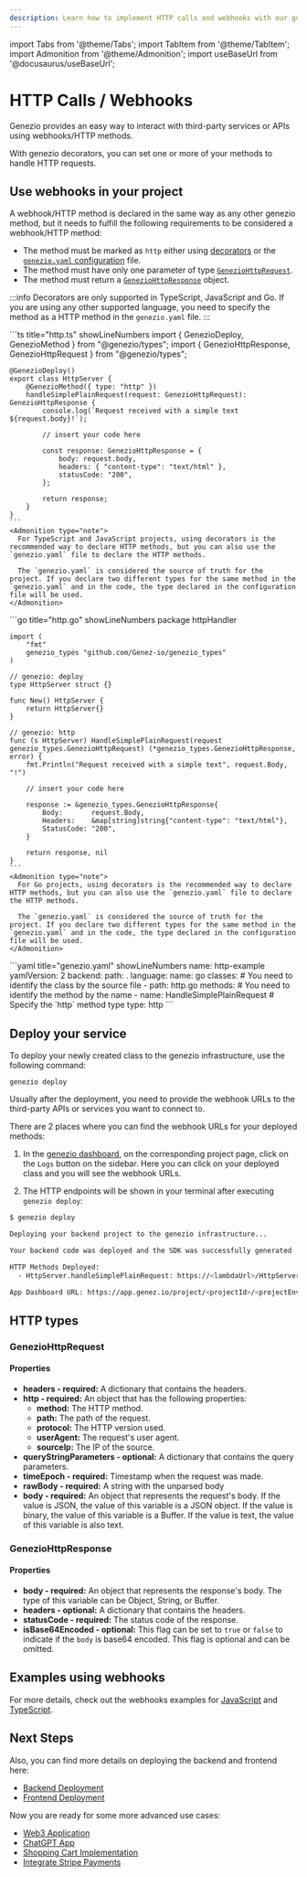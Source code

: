 ```yaml
---
description: Learn how to implement HTTP calls and webhooks with our guide. Discover techniques to enhance your application’s interactivity and automation
---
```


import Tabs from '@theme/Tabs';
import TabItem from '@theme/TabItem';
import Admonition from '@theme/Admonition';
import useBaseUrl from '@docusaurus/useBaseUrl';

# HTTP Calls / Webhooks

<head>
  <title>HTTP Calls / Webhooks | Genezio Documentation</title>
</head>
Genezio provides an easy way to interact with third-party services or APIs using webhooks/HTTP methods.

With genezio decorators, you can set one or more of your methods to handle HTTP requests.

## Use webhooks in your project

A webhook/HTTP method is declared in the same way as any other genezio method, but it needs to fulfill the following requirements to be considered a webhook/HTTP method:

- The method must be marked as `http` either using [decorators](/docs/genezio-typesafe/genezio-decorators) or the [`genezio.yaml` configuration](/docs/project-structure/genezio-configuration-file.md) file.
- The method must have only one parameter of type [`GenezioHttpRequest`](#geneziohttprequest).
- The method must return a [`GenezioHttpResponse`](#geneziohttpresponse) object.

:::info
Decorators are only supported in TypeScript, JavaScript and Go. If you are using any other supported language, you need to specify the method as a HTTP method in the `genezio.yaml` file.
:::

<Tabs>
  <TabItem value="decorators" label="Decorators (TS/JS)">
    ```ts title="http.ts" showLineNumbers
    import { GenezioDeploy, GenezioMethod } from "@genezio/types";
    import { GenezioHttpResponse, GenezioHttpRequest } from "@genezio/types";

    @GenezioDeploy()
    export class HttpServer {
        @GenezioMethod({ type: "http" })
        handleSimplePlainRequest(request: GenezioHttpRequest): GenezioHttpResponse {
            console.log(`Request received with a simple text ${request.body}!`);

            // insert your code here

            const response: GenezioHttpResponse = {
                body: request.body,
                headers: { "content-type": "text/html" },
                statusCode: "200",
            };

            return response;
        }
    }
    ```
    <Admonition type="note">
      For TypeScript and JavaScript projects, using decorators is the recommended way to declare HTTP methods, but you can also use the `genezio.yaml` file to declare the HTTP methods.

      The `genezio.yaml` is considered the source of truth for the project. If you declare two different types for the same method in the `genezio.yaml` and in the code, the type declared in the configuration file will be used.
    </Admonition>

  </TabItem>
  <TabItem value="go" label="Go">
    ```go title="http.go" showLineNumbers
    package httpHandler

    import (
        "fmt"
        genezio_types "github.com/Genez-io/genezio_types"
    )

    // genezio: deploy
    type HttpServer struct {}

    func New() HttpServer {
        return HttpServer{}
    }

    // genezio: http
    func (s HttpServer) HandleSimplePlainRequest(request genezio_types.GenezioHttpRequest) (*genezio_types.GenezioHttpResponse, error) {
        fmt.Println("Request received with a simple text", request.Body, "!")

        // insert your code here

        response := &genezio_types.GenezioHttpResponse{
            Body:       request.Body,
            Headers:    &map[string]string{"content-type": "text/html"},
            StatusCode: "200",
        }

        return response, nil
    }
    ```
    <Admonition type="note">
      For Go projects, using decorators is the recommended way to declare HTTP methods, but you can also use the `genezio.yaml` file to declare the HTTP methods.

      The `genezio.yaml` is considered the source of truth for the project. If you declare two different types for the same method in the `genezio.yaml` and in the code, the type declared in the configuration file will be used.
    </Admonition>

  </TabItem>
  <TabItem value="yaml" label="Configuration File (All supported languages)">
    ```yaml title="genezio.yaml" showLineNumbers
    name: http-example
    yamlVersion: 2
    backend:
      path: .
      language:
        name: go
      classes:
        # You need to identify the class by the source file
        - path: http.go
          methods:
            # You need to identify the method by the name
            - name: HandleSimplePlainRequest
              # Specify the `http` method type
              type: http
    ```
  </TabItem>
</Tabs>

## Deploy your service

To deploy your newly created class to the genezio infrastructure, use the following command:

```
genezio deploy
```

Usually after the deployment, you need to provide the webhook URLs to the third-party APIs or services you want to connect to.

There are 2 places where you can find the webhook URLs for your deployed methods:

1. In the [genezio dashboard](https://app.genez.io), on the corresponding project page, click on the `Logs` button on the sidebar. Here you can click on your deployed class and you will see the webhook URLs.

2. The HTTP endpoints will be shown in your terminal after executing `genezio deploy`:

```sh title="Terminal"
$ genezio deploy

Deploying your backend project to the genezio infrastructure...

Your backend code was deployed and the SDK was successfully generated

HTTP Methods Deployed:
  - HttpServer.handleSimplePlainRequest: https://<lambdaUrl>/HttpServer/handleSimplePlainRequest

App Dashboard URL: https://app.genez.io/project/<projectId>/<projectEnvId>
```

## HTTP types

### GenezioHttpRequest

#### Properties

- **headers - required:** A dictionary that contains the headers.
- **http - required:** An object that has the following properties:
  - **method:** The HTTP method.
  - **path:** The path of the request.
  - **protocol:** The HTTP version used.
  - **userAgent:** The request's user agent.
  - **sourceIp:** The IP of the source.
- **queryStringParameters - optional:** A dictionary that contains the query parameters.
- **timeEpoch - required:** Timestamp when the request was made.
- **rawBody - required:** A string with the unparsed body
- **body - required:** An object that represents the request's body. If the value is JSON, the value of this variable is a JSON object. If the value is binary, the value of this variable is a Buffer. If the value is text, the value of this variable is also text.

### GenezioHttpResponse

#### Properties

- **body - required:** An object that represents the response's body. The type of this variable can be Object, String, or Buffer.
- **headers - optional:** A dictionary that contains the headers.
- **statusCode - required:** The status code of the response.
- **isBase64Encoded - optional:** This flag can be set to `true` or `false` to indicate if the `body` is base64 encoded. This flag is optional and can be omitted.

## Examples using webhooks

For more details, check out the webhooks examples for [JavaScript](https://github.com/Genez-io/genezio-examples/tree/master/javascript/webhook) and [TypeScript](https://github.com/Genez-io/genezio-examples/tree/master/typescript/webhook).

## Next Steps

Also, you can find more details on deploying the backend and frontend here:

- [Backend Deployment](/docs/deploy/function)
- [Frontend Deployment](/docs/deploy/frontend)

Now you are ready for some more advanced use cases:

- [Web3 Application](https://genezio.com/blog/create-your-first-web3-app/)
- [ChatGPT App](https://genezio.com/blog/create-your-first-app-using-chatgpt/)
- [Shopping Cart Implementation](https://genezio.com/blog/implement-a-shopping-cart-using-typescript-redis-and-react/)
- [Integrate Stripe Payments](https://genezio.com/blog/integrate-stripe-payments/)
